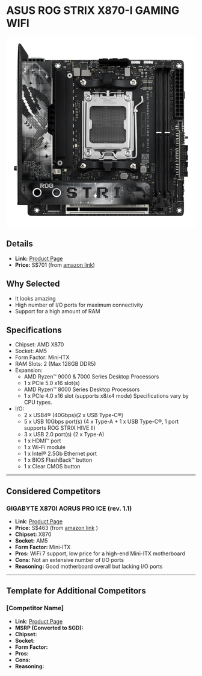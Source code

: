 # ASUS ROG STRIX X870-I GAMING WIFI

![ASUS ROG STRIX X870-I GAMING WIFI](images/asus-rog-strix-x870-i-gaming-wifi.webp "ASUS ROG STRIX X870-I GAMING WIFI")

## Details
- **Link:** [Product Page](https://rog.asus.com/sg/motherboards/rog-strix/rog-strix-x870-i-gaming-wifi-model/)
- **Price:** S$701 (from [amazon link](https://www.amazon.sg/ASUS-STRIX-X870-I-GAMING-WIFI/dp/B0DDZWJ1KX))

## Why Selected
- It looks amazing
- High number of I/O ports for maximum connectivity
- Support for a high amount of RAM

## Specifications
- Chipset: AMD X870
- Socket: AM5
- Form Factor: Mini-ITX
- RAM Slots: 2 (Max 128GB DDR5)
- Expansion: 
    - AMD Ryzen™ 9000 & 7000 Series Desktop Processors
    - 1 x PCIe 5.0 x16 slot(s)
    - AMD Ryzen™ 8000 Series Desktop Processors
    - 1 x PCIe 4.0 x16 slot (supports x8/x4 mode) Specifications vary by CPU types.
- I/O:
    - 2 x USB4® (40Gbps)(2 x USB Type-C®) 
    - 5 x USB 10Gbps port(s) (4 x Type-A + 1 x USB Type-C®, 1 port supports ROG STRIX HIVE II)
    - 3 x USB 2.0 port(s) (2 x Type-A) 
    - 1 x HDMI™ port
    - 1 x Wi-Fi module
    - 1 x Intel® 2.5Gb Ethernet port
    - 1 x BIOS FlashBack™ button 
    - 1 x Clear CMOS button

---

## Considered Competitors

### GIGABYTE X870I AORUS PRO ICE (rev. 1.1)
- **Link**: [Product Page](https://www.gigabyte.com/Motherboard/X870I-AORUS-PRO-ICE-rev-11)
- **Price:** S$463 (from [amazon link](https://www.amazon.sg/GIGABYTE-X870I-AORUS-PRO-ICE/dp/B083WG2VDF/) )
- **Chipset:** X870
- **Socket:** AM5
- **Form Factor:** Mini-ITX
- **Pros:** WiFi 7 support, low price for a high-end Mini-ITX motherboard
- **Cons:** Not an extensive number of I/O ports
- **Reasoning:** Good motherboard overall but lacking I/O ports

---

## Template for Additional Competitors

### [Competitor Name]
- **Link**: [Product Page](#)
- **MSRP (Converted to SGD):**
- **Chipset:**
- **Socket:**
- **Form Factor:**
- **Pros:**
- **Cons:**
- **Reasoning:**
